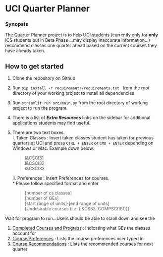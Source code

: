 # UCI Quarter Planner

### Synopsis</br>
The Quarter Planner project is to help UCI students (currently only for __only__ ICS students but in Beta Phase ...may display inaccurate information...) recommend classes one quarter ahead based on the current courses they have already taken.

## How to get started
1) Clone the repository on Github
2) Run ```pip install -r requirements/requirements.txt ``` from the root directory of your working project to install all dependencies
3) Run ```streamlit run src/main.py``` from the root directory of working project to run the program.
4) There is a list of ___Extra Resources___ links on the sidebar for additional applications students may find useful.
5) There are two text boxes.</br>
    I. Taken Classes : Insert taken classes student has taken for previous quarters at UCI and press ```CTRL + ENTER``` or ```CMD + ENTER``` depending on Windows or Mac. Example down below.

    <blockquote> 
    I&CSCI31 </br>
    I&CSCI32 </br>
    I&CSCI33 <br>
    </blockquote>
    II. Preferences : Insert Preferences for courses.</br>
        * Please follow specified format and enter
        <blockquote>
        [number of cs classes] </br>
        [number of GEs] </br>
        [start range of units]-[end range of units] </br>
        [Undesirable courses (i.e. (I&CS53, COMPSCI161))] </br> 
        </blockquote>

Wait for program to run...Users should be able to scroll down and see the 
1) <u>Completed Courses and Progress</u> : Indicating what GEs the classes account for
2) <u>Course Preferences</u> : Lists the course preferences user typed in
3) <u>Course Recommendations</u> : Lists the recommended courses for next quarter
